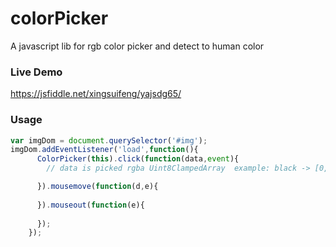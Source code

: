 # colorPicker
A javascript lib for rgb color picker and detect to human color

### Live Demo

https://jsfiddle.net/xingsuifeng/yajsdg65/

### Usage

```javascript
var imgDom = document.querySelector('#img');
imgDom.addEventListener('load',function(){
      ColorPicker(this).click(function(data,event){
        // data is picked rgba Uint8ClampedArray  example: black -> [0, 0, 0, 255]

      }).mousemove(function(d,e){
        
      }).mouseout(function(e){
        
      });
    });
```

